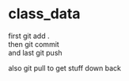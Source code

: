 # class_data
first git add .<br> 
then git commit<br>
and last git push<br>

also git pull to get stuff down back